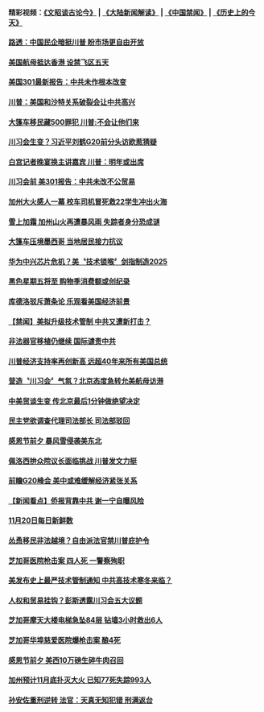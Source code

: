#### 精彩视频：[《文昭谈古论今》](https://github.com/gfw-breaker/wenzhao/blob/master/README.md?t=11220033) | [《大陆新闻解读》](https://github.com/gfw-breaker/ntdtv-comedy/blob/master/README.md?t=11220033) | [《中国禁闻》](https://github.com/gfw-breaker/ntdtv-news/blob/master/README.md?t=11220033) | [《历史上的今天》](https://github.com/gfw-breaker/today-in-history/blob/master/README.md?t=11220033) 

#### [路透：中国民企暗挺川普 盼市场更自由开放](../pages/news203/a1400260.md?t=11220033) 

#### [美国航母抵达香港 设禁飞区五天](../pages/news203/a1400255.md?t=11220033) 

#### [美国301最新报告：中共未作根本改变](../pages/news203/a1400254.md?t=11220033) 

#### [川普：美国和沙特关系破裂会让中共高兴](../pages/news203/a1400253.md?t=11220033) 

#### [大篷车移民藏500罪犯 川普:不会让他们来](../pages/news203/a1400252.md?t=11220033) 

#### [川习会生变？习近平刘鹤G20前分头访欧惹猜疑](../pages/news203/a1400251.md?t=11220033) 

#### [白宫记者晚宴换主讲嘉宾 川普：明年或出席](../pages/news203/a1400225.md?t=11220033) 

#### [川习会前 美301报告：中共未改不公贸易](../pages/news203/a1400234.md?t=11220033) 

#### [加州大火感人一幕 校车司机冒死救22学生冲出火海](../pages/news203/a1400203.md?t=11220033) 

#### [雪上加霜 加州山火再遭暴风雨 失踪者身分恐成谜](../pages/news203/a1400168.md?t=11220033) 

#### [大篷车压境墨西哥 当地居民接力抗议](../pages/news203/a1400157.md?t=11220033) 

#### [华为中兴芯片危机？美〝技术锁喉〞剑指制造2025](../pages/news203/a1400134.md?t=11220033) 

#### [黑色星期五将至 购物季消费额或创纪录](../pages/news203/a1400140.md?t=11220033) 

#### [库德洛驳斥萧条论 乐观看美国经济前景](../pages/news203/a1400151.md?t=11220033) 

#### [【禁闻】美拟升级技术管制 中共又遭新打击？](../pages/news203/a1400170.md?t=11220033) 

#### [非法器官移植仍继续 国际谴责中共](../pages/news203/a1400155.md?t=11220033) 

#### [川普经济支持率再创新高 远超40年来所有美国总统](../pages/news203/a1400136.md?t=11220033) 

#### [营造〝川习会〞气氛？北京态度急转允美航母访港](../pages/news203/a1400160.md?t=11220033) 

#### [中美贸谈生变 传北京最后1分钟做绝望决定](../pages/news203/a1400036.md?t=11220033) 

#### [民主党欲调查代理司法部长 司法部驳回](../pages/news203/a1400158.md?t=11220033) 

#### [感恩节前夕 暴风雪侵袭美东北](../pages/news203/a1400147.md?t=11220033) 

#### [佩洛西拚众院议长面临挑战 川普发文力挺](../pages/news203/a1400142.md?t=11220033) 

#### [前瞻G20峰会 美中或难缓解经济紧张关系](../pages/news203/a1400141.md?t=11220033) 

#### [【新闻看点】侨报背靠中共 谢一宁自曝风险](../pages/news203/a1400138.md?t=11220033) 

#### [11月20日每日新鲜数](../pages/news203/a1400132.md?t=11220033) 

#### [怂恿移民非法越境？自由派法官禁川普庇护令](../pages/news203/a1400115.md?t=11220033) 

#### [芝加哥医院枪击案 四人死 一警察殉职](../pages/news203/a1400107.md?t=11220033) 

#### [美发布史上最严技术管制通知 中共高技术寒冬来临？](../pages/news203/a1399974.md?t=11220033) 

#### [人权和贸易挂钩？彭斯透露川习会五大议题](../pages/news203/a1400022.md?t=11220033) 

#### [芝加哥摩天大楼电梯急坠84层 钻墙3小时救出6人](../pages/news203/a1399914.md?t=11220033) 

#### [芝加哥华埠慈爱医院爆枪击案 酿4死](../pages/news203/a1400035.md?t=11220033) 

#### [感恩节前夕 美西10万磅生碎牛肉召回](../pages/news203/a1400047.md?t=11220033) 

#### [加州预计11月底扑灭大火 已知77死失踪993人](../pages/news203/a1400020.md?t=11220033) 

#### [孙安佐重刑逆转 法官：天真无知犯错 刑满返台](../pages/news203/a1400033.md?t=11220033) 

